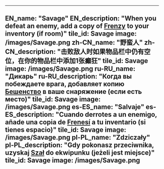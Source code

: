 ---

EN_name: "Savage"
EN_description: "When you defeat an enemy, add a copy of <a href = '../en/abilities#Frenzy'>Frenzy</a> to your inventory (if room)"
tile_id: Savage
image: /images/Savage.png
zh-CN_name: "野蛮人"
zh-CN_description: "击败敌人时如果物品栏中仍有空位，在你的物品栏中添加1张癫狂"
tile_id: Savage
image: /images/Savage.png
ru-RU_name: "Дикарь"
ru-RU_description: "Когда вы побеждаете врага, добавляет копию <a href = '../ru_ru/abilities#Frenzy'>Бешенство</a> в ваше снаряжение (если есть место)"
tile_id: Savage
image: /images/Savage.png
es-ES_name: "Salvaje"
es-ES_description: "Cuando derrotes a un enemigo, añade una copia de <a href = '../es_es/abilities#Frenzy'>Frenesí</a> a tu inventario (si tienes espacio)"
tile_id: Savage
image: /images/Savage.png
pl-PL_name: "Zdziczały"
pl-PL_description: "Gdy pokonasz przeciwnika, uzyskaj <a href = '../pl_pl/abilities#Frenzy'>Szał</a> do ekwipunku (jeżeli jest miejsce)"
tile_id: Savage
image: /images/Savage.png
---